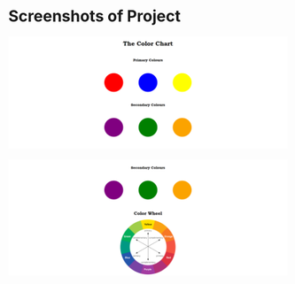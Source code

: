 <h1>Screenshots of Project</h1>
<img src="screenshots/output 1.png"><br><br>
<img src="screenshots/output 2.png">
